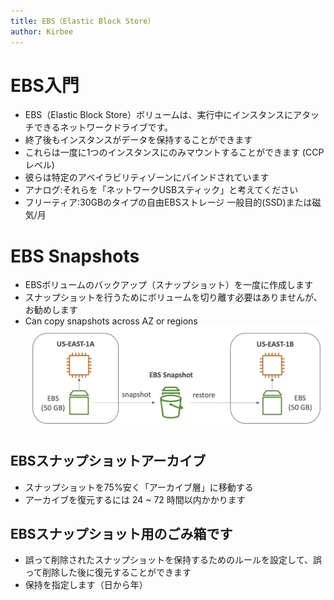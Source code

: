 ```yaml
---
title: EBS（Elastic Block Store）
author: Kirbee
---
```


# EBS入門

- EBS（Elastic Block Store）ボリュームは、実行中にインスタンスにアタッチできるネットワークドライブです。
- 終了後もインスタンスがデータを保持することができます
- これらは一度に1つのインスタンスにのみマウントすることができます (CCPレベル)
- 彼らは特定のアベイラビリティゾーンにバインドされています
- アナログ:それらを「ネットワークUSBスティック」と考えてください
- フリーティア:30GBのタイプの自由EBSストレージ 一般目的(SSD)または磁気/月

# EBS Snapshots

- EBSボリュームのバックアップ（スナップショット）を一度に作成します
- スナップショットを行うためにボリュームを切り離す必要はありませんが、お勧めします
- Can copy snapshots across AZ or regions
  ![EBS Snapshots](./EBS-snapshot.png)

## EBSスナップショットアーカイブ

- スナップショットを75%安く「アーカイブ層」に移動する
- アーカイブを復元するには 24 ~ 72 時間以内かかります

## EBSスナップショット用のごみ箱です

- 誤って削除されたスナップショットを保持するためのルールを設定して、誤って削除した後に復元することができます
- 保持を指定します（日から年）
